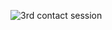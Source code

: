 ![3rd contact session](https://github.com/user-attachments/assets/9ebd3cca-3663-4ea5-b641-6f80549bcc8d)
